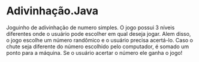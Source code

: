 # Adivinhação.Java

Joguinho de adivinhação de numero simples.
O jogo possui 3 níveis diferentes onde o usuário pode escolher em qual deseja jogar.
Alem disso, o jogo escolhe um número randômico e o usuário precisa acertá-lo.
Caso o chute seja diferente do número escolhido pelo computador, é somado um ponto para a máquina.
Se o usuário acertar o número ele ganha o jogo!
